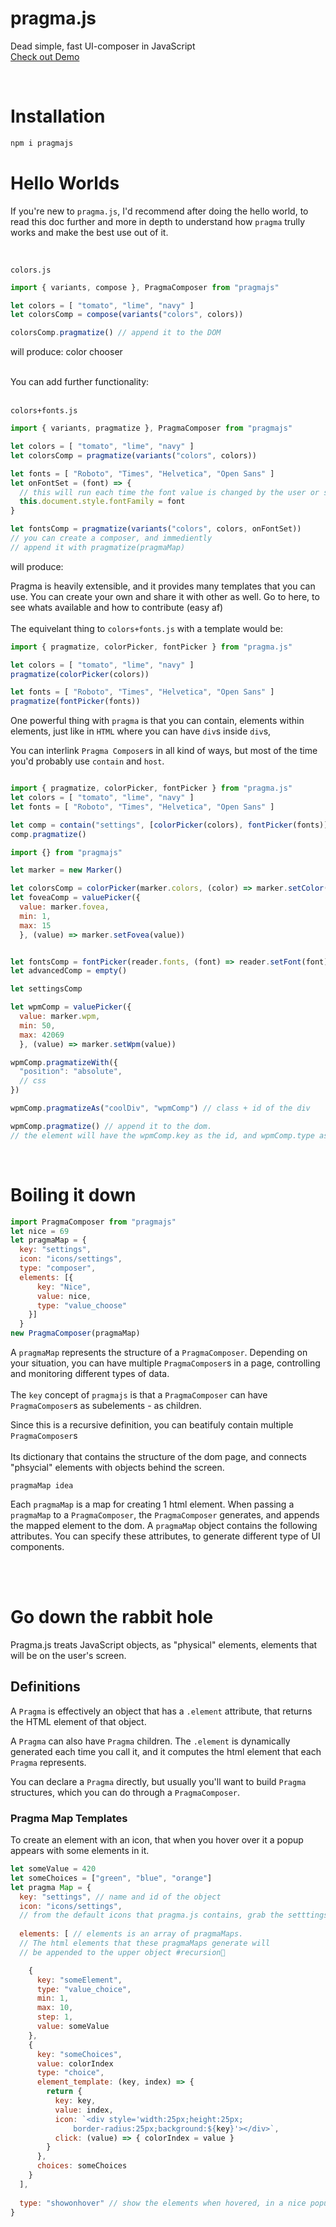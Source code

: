 # pragma.js
Dead simple, fast UI-composer in JavaScript <br>
[Check out Demo](https://robo-monk.github.io/pragma.js)

<br>

# Installation
```bash
npm i pragmajs
```

# Hello Worlds
If you're new to `pragma.js`, I'd recommend after doing the hello world, to read this doc further and more in depth to understand how `pragma` trully works and make the best use out of it. 

<br>

`colors.js`

```js
import { variants, compose }, PragmaComposer from "pragmajs"

let colors = [ "tomato", "lime", "navy" ]
let colorsComp = compose(variants("colors", colors))

colorsComp.pragmatize() // append it to the DOM
```
will produce:
color chooser

<br>
You can add further functionality:

<br>
<br>

`colors+fonts.js`

```js
import { variants, pragmatize }, PragmaComposer from "pragmajs"

let colors = [ "tomato", "lime", "navy" ]
let colorsComp = pragmatize(variants("colors", colors))

let fonts = [ "Roboto", "Times", "Helvetica", "Open Sans" ]
let onFontSet = (font) => {
  // this will run each time the font value is changed by the user or something else
  this.document.style.fontFamily = font
}

let fontsComp = pragmatize(variants("colors", colors, onFontSet))
// you can create a composer, and immediently
// append it with pragmatize(pragmaMap)
```
will produce:

Pragma is heavily extensible, and it provides many templates that you can use. You can create your own and share it with other as well. Go to here, to see whats available and how to contribute (easy af)
<br>
<br>
The equivelant thing to `colors+fonts.js` with a template would be:

```js
import { pragmatize, colorPicker, fontPicker } from "pragma.js"

let colors = [ "tomato", "lime", "navy" ]
pragmatize(colorPicker(colors))

let fonts = [ "Roboto", "Times", "Helvetica", "Open Sans" ]
pragmatize(fontPicker(fonts))
```

One powerful thing with `pragma` is that you can contain, elements within elements, just like in `HTML` where you can have `div`s inside `div`s, 

You can interlink `Pragma Composer`s in all kind of ways, but most of the time you'd probably use `contain` and `host`.
```js

import { pragmatize, colorPicker, fontPicker } from "pragma.js"
let colors = [ "tomato", "lime", "navy" ]
let fonts = [ "Roboto", "Times", "Helvetica", "Open Sans" ]

let comp = contain("settings", [colorPicker(colors), fontPicker(fonts)])
comp.pragmatize()
```

```js
import {} from "pragmajs"

let marker = new Marker()

let colorsComp = colorPicker(marker.colors, (color) => marker.setColor(color))
let foveaComp = valuePicker({ 
  value: marker.fovea,
  min: 1,
  max: 15
  }, (value) => marker.setFovea(value))


let fontsComp = fontPicker(reader.fonts, (font) => reader.setFont(font))
let advancedComp = empty()

let settingsComp

let wpmComp = valuePicker({ 
  value: marker.wpm,
  min: 50,
  max: 42069 
  }, (value) => marker.setWpm(value))

wpmComp.pragmatizeWith({
  "position": "absolute",
  // css
})

wpmComp.pragmatizeAs("coolDiv", "wpmComp") // class + id of the div

wpmComp.pragmatize() // append it to the dom.
// the element will have the wpmComp.key as the id, and wpmComp.type as a class

```
<br>

# Boiling it down

```js
import PragmaComposer from "pragmajs"
let nice = 69
let pragmaMap = {
  key: "settings",
  icon: "icons/settings",
  type: "composer",
  elements: [{
      key: "Nice",
      value: nice,
      type: "value_choose"
    }]
  }
new PragmaComposer(pragmaMap)
```

A `pragmaMap` represents the structure of a `PragmaComposer`. Depending on your situation, you can have multiple `PragmaComposer`s in a page, controlling and monitoring different types of data.
<br>
<br>
The `key` concept of `pragmajs` is that a `PragmaComposer` can have `PragmaComposer`s as subelements - as children.

Since this is a recursive definition, you can beatifuly contain multiple `PragmaComposer`s
<br>
<br>
Its 
 dictionary that contains the structure of the dom page, and connects "phsycial" elements with objects behind the screen.

`pragmaMap idea`

Each `pragmaMap` is a map for creating 1 html element. When passing a `pragmaMap` to a `PragmaComposer`, the `PragmaComposer` generates, and appends the mapped element to the dom. A `pragmaMap` object contains the following attributes. You can specify these attributes, to generate different type of UI components.


<br>
<br>

# Go down the rabbit hole
Pragma.js treats JavaScript objects, as "physical" elements, elements that will be on the user's screen.

## Definitions
A `Pragma` is effectively an object that has a `.element` attribute, that returns the HTML element of that object.

A `Pragma` can also have `Pragma` children. The `.element` is dynamically generated each time you call it, and it computes the html element that each `Pragma` represents.


You can declare a `Pragma` directly, but usually you'll want to build `Pragma` structures, which you can do through a `PragmaComposer`.




### Pragma Map Templates

To create an element with an icon, that when you hover over it a popup appears with some elements in it.

```js
let someValue = 420
let someChoices = ["green", "blue", "orange"]
let pragma Map = {
  key: "settings", // name and id of the object
  icon: "icons/settings", 
  // from the default icons that pragma.js contains, grab the setttings one
  
  elements: [ // elements is an array of pragmaMaps. 
  // The html elements that these pragmaMaps generate will 
  // be appended to the upper object #recursion🎸

    {
      key: "someElement",
      type: "value_choice",
      min: 1,
      max: 10,
      step: 1,
      value: someValue
    },
    {
      key: "someChoices",
      value: colorIndex
      type: "choice",
      element_template: (key, index) => {
        return {
          key: key,
          value: index,
          icon: `<div style='width:25px;height:25px;
              border-radius:25px;background:${key}'></div>`,
          click: (value) => { colorIndex = value }
        }
      },
      choices: someChoices
    }
  ],
  
  type: "showonhover" // show the elements when hovered, in a nice popup
}
 ```

